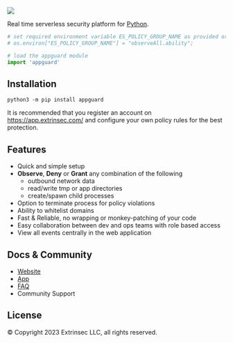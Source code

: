 <a href="https://www.extrinsec.com">
  <img src="https://cdn.extrinsec.com/images/logos/logo.png" />
</a>

Real time serverless security platform for [Python](https://www.python.org).

```Python
# set required environment variable ES_POLICY_GROUP_NAME as provided or configured in your app, e.g.
# os.environ["ES_POLICY_GROUP_NAME"] = "observeAll.ability";

# load the appguard module
import 'appguard'
```

## Installation

```console
python3 -m pip install appguard
```

It is recommended that you register an account on https://app.extrinsec.com/ and configure your own policy rules for the best protection.

## Features

- Quick and simple setup
- **Observe**, **Deny** or **Grant** any combination of the following
  - outbound network data
  - read/write tmp or app directories
  - create/spawn child processes
- Option to terminate process for policy violations
- Ability to whitelist domains
- Fast & Reliable, no wrapping or monkey-patching of your code
- Easy collaboration between dev and ops teams with role based access
- View all events centrally in the web application

## Docs & Community

- [Website](https://www.extrinsec.com/appguard)
- [App](https://app.extrinsec.com/)
- [FAQ](https://www.extrinsec.com/faq)
- Community Support

## License

© Copyright 2023 Extrinsec LLC, all rights reserved.

